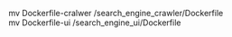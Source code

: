 mv Dockerfile-cralwer /search_engine_crawler/Dockerfile \
mv Dockerfile-ui /search_engine_ui/Dockerfile
